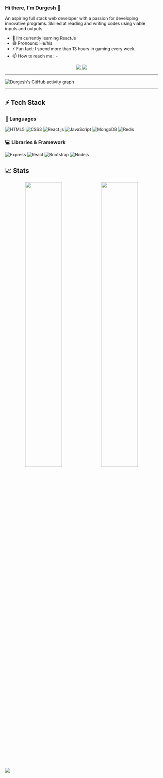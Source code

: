 ### Hi there, I'm Durgesh 👋
An aspiring full stack web developer with a passion for developing
innovative programs. Skilled at reading and
writing codes using viable inputs and
outputs.
- 🌱 I’m currently learning ReactJs
- 😄 Pronouns: He/his
- ⚡ Fun fact: I spend more than 13 hours in gaming every week.
- 📫 How to reach me : -
<p align="center">
	<a href="https://www.linkedin.com/in/siinghdurgesh/" target="_blank">
		<img src="https://img.shields.io/badge/LinkedIn-0077B5?style=for-the-badge&logo=linkedin&logoColor=white" />
	</a>
<!-- 	<a href="https://www.instagram.com/raman_chinna_/">
		<img src="https://img.shields.io/badge/Instagram-E4405F?style=for-the-badge&logo=instagram&logoColor=white" />
	</a> -->
        <a href="mailto:dk829445@gmail.com">
		<img src="https://img.shields.io/badge/Gmail-D14836?style=for-the-badge&logo=gmail&logoColor=white" />
	</a>
</p>

---

![Durgesh's GitHub activity graph](https://activity-graph.herokuapp.com/graph?username=Durgesh2601&hide_border=true&theme=react-dark)

---

## ⚡ Tech Stack

### 🚀 Languages
![HTML5](https://img.shields.io/badge/HTML5-E34F26?style=for-the-badge&logo=html5&logoColor=white)
![CSS3](https://img.shields.io/badge/CSS3-1572B6?style=for-the-badge&logo=css3&logoColor=white)
![React.js](https://img.shields.io/badge/React-20232A?style=for-the-badge&logo=react&logoColor=61DAFB)
![JavaScript](https://img.shields.io/badge/JavaScript-323330?style=for-the-badge&logo=javascript&logoColor=F7DF1E)
![MongoDB](https://img.shields.io/badge/MongoDB-darkslategray?style=for-the-badge&logo=mongodb&logoColor=4EA94B)
![Redis](https://img.shields.io/badge/redis-%23DD0031.svg?&style=for-the-badge&logo=redis&logoColor=white)

### 💻 Libraries & Framework
![Express](https://img.shields.io/badge/Express.js-000000?style=for-the-badge&logo=express&logoColor=white)
![React](https://img.shields.io/badge/React-20232A?style=for-the-badge&logo=react&logoColor=61DAFB)
![Bootstrap](https://img.shields.io/badge/Bootstrap-563D7C?style=for-the-badge&logo=bootstrap&logoColor=white)
![Nodejs](https://img.shields.io/badge/Node.js-339933?style=for-the-badge&logo=nodedotjs&logoColor=white) 
## 📈 Stats

<p align="center">
  <img width="49%" src="https://github-readme-streak-stats.herokuapp.com/?user=Durgesh2601&hide_border=true&theme=react"/>
  <img width="49%"src="https://github-readme-stats.vercel.app/api?username=Durgesh2601&&show_icons=true&title_color=6492df&icon_color=775b99&text_color=33a599&bg_color=1a1b27">
</p>

![](https://komarev.com/ghpvc/?username=Durgesh2601)

<!-- <div align="center">
<br><p align="centre"><b>Visitors Count</b></p>  
 <p align="center"><img align="center" src="https://profile-counter.glitch.me/{Durgesh2601}/count.svg" /></p>
<br></div> -->
